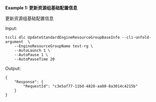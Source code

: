 **Example 1: 更新资源组基础配置信息**

更新资源组基础配置信息

Input: 

```
tccli dlc UpdateStandardEngineResourceGroupBaseInfo --cli-unfold-argument  \
    --EngineResourceGroupName test-rg \
    --AutoLaunch 1 \
    --AutoPause 1 \
    --AutoPauseTime 20
```

Output: 
```
{
    "Response": {
        "RequestId": "c3e5af77-11bd-4820-aa80-8a3014c4215b"
    }
}
```

